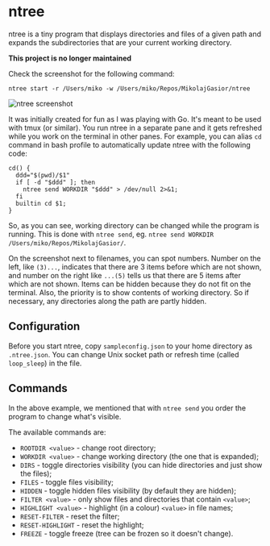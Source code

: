 # ntree

ntree is a tiny program that displays directories and files of a given path and
expands the subdirectories that are your current working directory.

**This project is no longer maintained**

Check the screenshot for the following command:

```
ntree start -r /Users/miko -w /Users/miko/Repos/MikolajGasior/ntree
```

![ntree screenshot](ntree.png)

It was initially created for fun as I was playing with Go. It's meant to be
used with tmux (or similar). You run ntree in a separate pane and it gets
refreshed while you work on the terminal in other panes.
For example, you can alias `cd` command in bash profile to automatically update
ntree with the following code:

```
cd() {
  ddd="$(pwd)/$1"
  if [ -d "$ddd" ]; then
    ntree send WORKDIR "$ddd" > /dev/null 2>&1;
  fi
  builtin cd $1;
}
```

So, as you can see, working directory can be changed while the program is 
running. This is done with `ntree send`, eg. 
`ntree send WORKDIR /Users/miko/Repos/MikolajGasior/`.

On the screenshot next to filenames, you can spot numbers. Number on the left,
like `(3)...`, indicates that there are 3 items before which are not shown,
and number on the right like `...(5)` tells us that there are 5 items after
which are not shown. Items can be hidden because they do not fit on the
terminal. Also, the priority is to show contents of working directory. So if
necessary, any directories along the path are partly hidden. 

## Configuration
Before you start ntree, copy `sampleconfig.json` to your home directory as
`.ntree.json`. You can change Unix socket path or refresh time (called 
`loop_sleep`) in the file.


## Commands
In the above example, we mentioned that with `ntree send` you order the program
to change what's visible.

The available commands are:
* `ROOTDIR <value>` - change root directory;
* `WORKDIR <value>` - change working directory (the one that is expanded);
* `DIRS` - toggle directories visibility (you can hide directories and just show the files);
* `FILES` - toggle files visibility;
* `HIDDEN` - toggle hidden files visibility (by default they are hidden);
* `FILTER <value>` - only show files and directories that contain `<value>`;
* `HIGHLIGHT <value>` - highlight (in a colour) `<value>` in file names;
* `RESET-FILTER` - reset the filter;
* `RESET-HIGHLIGHT` - reset the highlight;
* `FREEZE` - toggle freeze (tree can be frozen so it doesn't change).


